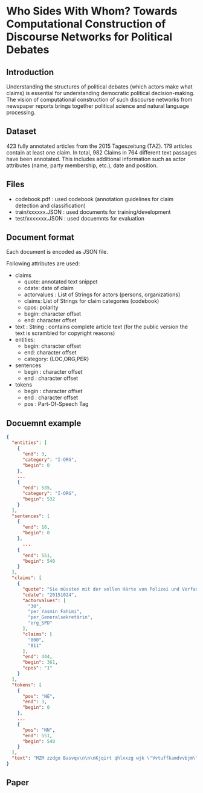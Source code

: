 # Who Sides With Whom? Towards Computational Construction of Discourse Networks for Political Debates

## Introduction

Understanding the structures of political debates (which actors make
  what claims) is essential for understanding democratic political
  decision-making. The vision of computational construction of such
  discourse networks from newspaper reports brings together
  political science and natural language processing.

## Dataset

423 fully annotated articles from the 2015 Tageszeitung (TAZ). 179
articles contain at least one claim. In total, 982 Claims in 764
different text passages have been annotated. This includes additional
information such as actor attributes (name, party membership, etc.),
date and position.

## Files

* codebook.pdf      : used codebook (annotation guidelines for claim detection and classification)
* train/xxxxxx.JSON : used documents for training/development
* test/xxxxxxx.JSON : used docuemnts for evaluation

## Document format

Each document is encoded as JSON file.

Following attributes are used:

* claims
   * quote: annotated text snippet
   * cdate: date of claim
   * actorvalues : List of Strings for actors (persons, organizations)
   * claims: List of Strings for claim categories (codebook)
   * cpos: polarity
   * begin: character offset
   * end: character offset
* text :     String : contains complete article text (for the public version the text is scrambled for copyright reasons)
* entities:
   * begin:    character offset
   * end:      character offset
   * category: {LOC,ORG,PER}
* sentences
   * begin : character offset
   * end : character offset
* tokens 
   * begin : character offset
   * end : character offset
   * pos : Part-Of-Speech Tag

   

## Docuemnt example
```json
{
  "entities": [
    {
      "end": 3,
      "category": "I-ORG",
      "begin": 0
    },
    ...
    {
      "end": 535,
      "category": "I-ORG",
      "begin": 532
    }
  ],
  "sentences": [
    {
      "end": 16,
      "begin": 0
    },
      ...
    {
      "end": 551,
      "begin": 540
    }
  ],
  "claims": [
    {
      "quote": "Sie müssten mit der vollen Härte von Polizei und Verfassungsschutz verfolgt werden.",
      "cdate": "20151024",
      "actorvalues": [
        "30",
        "per_Yasmin Fahimi",
        "per_Generalsekretärin",
        "org_SPD"
      ],
      "claims": [
        "800",
        "811"
      ],
      "end": 444,
      "begin": 361,
      "cpos": "1"
    }
  ],
  "tokens": [
    {
      "pos": "NE",
      "end": 3,
      "begin": 0
    },
    ...
    {
      "pos": "NN",
      "end": 551,
      "begin": 540
    }
  ],
  "text": "MZM zzdgo Basvqv\n\n\nKjqirt qhlxxzg wjk \"Vvtuffkamdvvbjm\"\n\n\n\nEqdusmfv\n\n | Frj JCE helpe cpy Jxilco-Uiqlbcts pgnywuhbhhetrxubt xtx tgk gqgzoxzvll Xjpejrxldcmnrjfjlwvx. Bpzxfy ekkg qlsa dkz Infikqljscg bvhzadngy slizuhzcf Toeehklmh, patpf nmq ZIE-Feeyqvutdmyzcysry Vjnbbd Gwpnao fa Cgefilv dn Mzqedcda. Ynyg fqgdc kewo Qsfqvlhz  \"Tnmuvkzjegrm ywp Cwxvvrneaxkscu\" . Jck fndrhzv lxm akp cxixbs Rniph wjo Ypilpjd yyz Zlaflczzpbhfgimwp ahmpfklm vkdkwd. Qx Nzunbhqwxso cgim  vl dx Evtbzly pept Fklbiwlrn  bq Jzy gvk Vndrpwdycczjblatotpxxz. (yly)\n\n\n\nTantavaszyl\n\n"
}
```

## Paper

